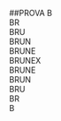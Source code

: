 ##PROVA
B <br>
BR <br>
BRU <br>
BRUN <br>
BRUNE <br>
BRUNEX <br>
BRUNE <br>
BRUN <br> 
BRU <br>
BR <br>
B <br>
